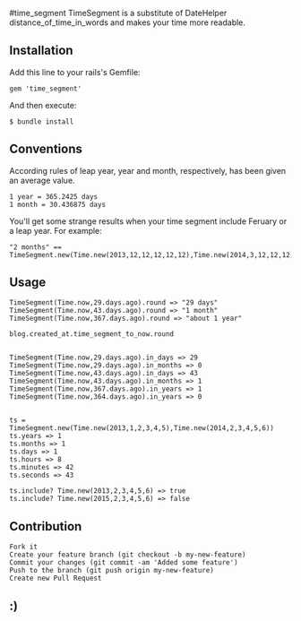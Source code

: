 #time_segment
TimeSegment is a substitute of DateHelper distance_of_time_in_words and makes your time more readable.

## Installation
Add this line to your rails's Gemfile:

    gem 'time_segment'

And then execute:

    $ bundle install

## Conventions
According rules of leap year,  year and month, respectively, has been given an average value.

    1 year = 365.2425 days
    1 month = 30.436875 days
    
You'll get some strange results when your time segment include Feruary or a leap year. For example:

    "2 months" == TimeSegment.new(Time.new(2013,12,12,12,12,12),Time.new(2014,3,12,12,12,12)).round

## Usage
    TimeSegment(Time.now,29.days.ago).round => "29 days"
    TimeSegment(Time.now,43.days.ago).round => "1 month"
    TimeSegment(Time.now,367.days.ago).round => "about 1 year"
    
    blog.created_at.time_segment_to_now.round


    TimeSegment(Time.now,29.days.ago).in_days => 29
    TimeSegment(Time.now,29.days.ago).in_months => 0
    TimeSegment(Time.now,43.days.ago).in_days => 43
    TimeSegment(Time.now,43.days.ago).in_months => 1
    TimeSegment(Time.now,367.days.ago).in_years => 1
    TimeSegment(Time.now,364.days.ago).in_years => 0


    ts = TimeSegment.new(Time.new(2013,1,2,3,4,5),Time.new(2014,2,3,4,5,6))
    ts.years => 1
    ts.months => 1
    ts.days => 1
    ts.hours => 8
    ts.minutes => 42
    ts.seconds => 43

    ts.include? Time.new(2013,2,3,4,5,6) => true
    ts.include? Time.new(2015,2,3,4,5,6) => false

## Contribution
    Fork it
    Create your feature branch (git checkout -b my-new-feature)
    Commit your changes (git commit -am 'Added some feature')
    Push to the branch (git push origin my-new-feature)
    Create new Pull Request

## :)
